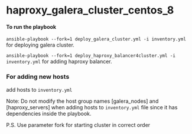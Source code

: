 # haproxy_galera_cluster_centos_8

#### To run the playbook 

`ansible-playbook --fork=1 deploy_galera_cluster.yml -i inventory.yml` for deploying galera cluster.



`ansible-playbook --fork=1 deploy_haproxy_balancer4cluster.yml -i inventory.yml` for adding haproxy balancer.


### For adding new hosts
add hosts to `inventory.yml`

Note: Do not modify the host group names [galera_nodes] and [haproxy_servers] when adding hosts to `inventory.yml` file since it has dependencies inside the playbook. 


P.S. Use parameter fork for starting cluster in correct order 
